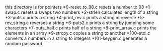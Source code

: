  this directory is for pointers
*0-reset_to_98.c resets a number to 98
*1-swap.c resets a swaps two numbers
*2-strlen calculates length of a string
*3-puts.c prints a string
*4-print_rev.c prints a string in reverse
*5-rev_string.c reverses a string
*6-puts2.c prints a string by jumping some characters
*7-puts_half.c prints half of a string
*8-print_array.c prints the elements in an array
*9-strcpy.c copies a string to another
*100-atoi.c converts a numbers in a string to integers
*101-keygen.c generates a random password
